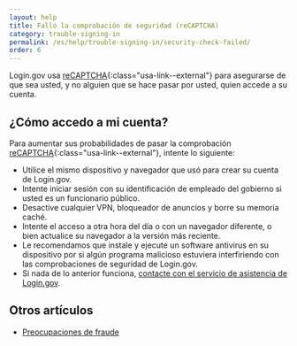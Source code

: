 ```yaml
---
layout: help
title: Falló la comprobación de seguridad (reCAPTCHA)
category: trouble-signing-in
permalink: /es/help/trouble-signing-in/security-check-failed/
order: 6
---
```


Login.gov usa [reCAPTCHA](https://cloud.google.com/security/products/recaptcha?hl=es){:class="usa-link--external"} para asegurarse de que sea usted, y no alguien que se hace pasar por usted, quien accede a su cuenta.

## ¿Cómo accedo a mi cuenta?

Para aumentar sus probabilidades de pasar la comprobación [reCAPTCHA](https://cloud.google.com/security/products/recaptcha?hl=es){:class="usa-link--external"}, intente lo siguiente:

- Utilice el mismo dispositivo y navegador que usó para crear su cuenta de Login.gov.
- Intente iniciar sesión con su identificación de empleado del gobierno si usted es un funcionario público.
- Desactive cualquier VPN, bloqueador de anuncios y borre su memoria caché.
- Intente el acceso a otra hora del día o con un navegador diferente, o bien actualice su navegador a la versión más reciente.
- Le recomendamos que instale y ejecute un software antivirus en su dispositivo por si algún programa malicioso estuviera interfiriendo con las comprobaciones de seguridad de Login.gov.
- Si nada de lo anterior funciona, [contacte con el servicio de asistencia de Login.gov](/es/contact/).


## Otros artículos

* [Preocupaciones de fraude](/es/help/fraud-concerns/overview/)

